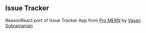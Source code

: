 ## Issue Tracker

ReasonReact port of Issue Tracker App from [Pro MERN](https://www.amazon.com/Pro-MERN-Stack-Development-Express/dp/1484226526) by [Vasan Subramanian](https://github.com/vasansr)
